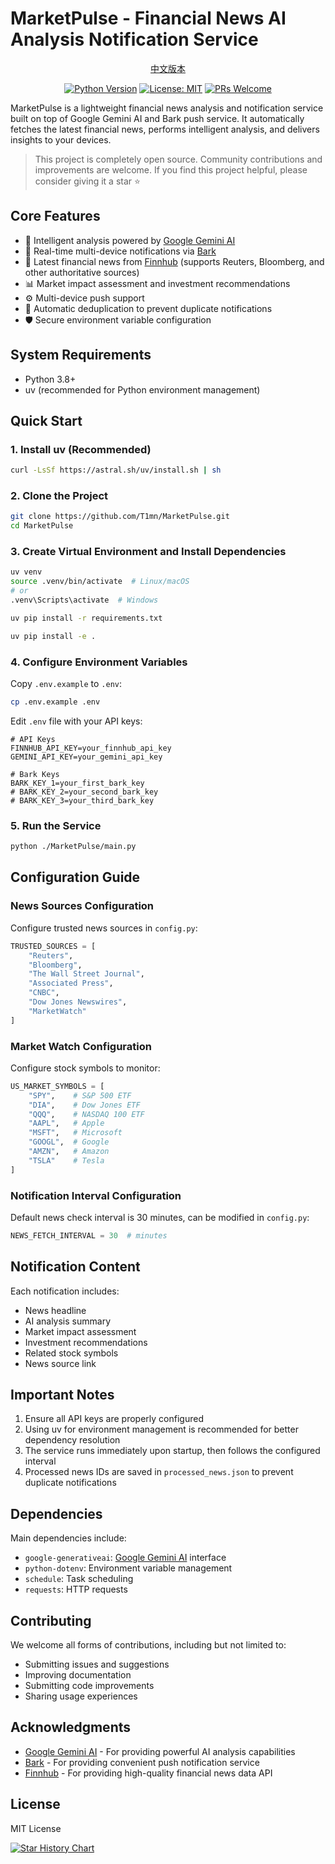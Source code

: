 # MarketPulse - Financial News AI Analysis Notification Service

<div align="center">

[中文版本](README.md)

[![Python Version](https://img.shields.io/badge/python-3.10%2B-blue.svg)](https://www.python.org/downloads/)
[![License: MIT](https://img.shields.io/badge/License-MIT-yellow.svg)](https://opensource.org/licenses/MIT)
[![PRs Welcome](https://img.shields.io/badge/PRs-welcome-brightgreen.svg?style=flat-square)](http://makeapullrequest.com)

</div>

MarketPulse is a lightweight financial news analysis and notification service built on top of Google Gemini AI and Bark push service. It automatically fetches the latest financial news, performs intelligent analysis, and delivers insights to your devices.

> This project is completely open source. Community contributions and improvements are welcome. If you find this project helpful, please consider giving it a star ⭐️

## Core Features

- 🤖 Intelligent analysis powered by [Google Gemini AI](https://github.com/google/generative-ai-python)
- 🔔 Real-time multi-device notifications via [Bark](https://github.com/Finb/Bark)
- 📰 Latest financial news from [Finnhub](https://finnhub.io/) (supports Reuters, Bloomberg, and other authoritative sources)
- 📊 Market impact assessment and investment recommendations
- ⚙️ Multi-device push support
- 🔄 Automatic deduplication to prevent duplicate notifications
- 🛡️ Secure environment variable configuration

## System Requirements

- Python 3.8+
- uv (recommended for Python environment management)

## Quick Start

### 1. Install uv (Recommended)

```bash
curl -LsSf https://astral.sh/uv/install.sh | sh
```

### 2. Clone the Project

```bash
git clone https://github.com/T1mn/MarketPulse.git
cd MarketPulse
```

### 3. Create Virtual Environment and Install Dependencies

```bash
uv venv
source .venv/bin/activate  # Linux/macOS
# or
.venv\Scripts\activate  # Windows

uv pip install -r requirements.txt

uv pip install -e .
```

### 4. Configure Environment Variables

Copy `.env.example` to `.env`:

```bash
cp .env.example .env
```

Edit `.env` file with your API keys:

```env
# API Keys
FINNHUB_API_KEY=your_finnhub_api_key
GEMINI_API_KEY=your_gemini_api_key

# Bark Keys
BARK_KEY_1=your_first_bark_key
# BARK_KEY_2=your_second_bark_key
# BARK_KEY_3=your_third_bark_key
```

### 5. Run the Service

```bash
python ./MarketPulse/main.py
```

## Configuration Guide

### News Sources Configuration

Configure trusted news sources in `config.py`:

```python
TRUSTED_SOURCES = [
    "Reuters",
    "Bloomberg",
    "The Wall Street Journal",
    "Associated Press",
    "CNBC",
    "Dow Jones Newswires",
    "MarketWatch"
]
```

### Market Watch Configuration

Configure stock symbols to monitor:

```python
US_MARKET_SYMBOLS = [
    "SPY",    # S&P 500 ETF
    "DIA",    # Dow Jones ETF
    "QQQ",    # NASDAQ 100 ETF
    "AAPL",   # Apple
    "MSFT",   # Microsoft
    "GOOGL",  # Google
    "AMZN",   # Amazon
    "TSLA"    # Tesla
]
```

### Notification Interval Configuration

Default news check interval is 30 minutes, can be modified in `config.py`:

```python
NEWS_FETCH_INTERVAL = 30  # minutes
```

## Notification Content

Each notification includes:
- News headline
- AI analysis summary
- Market impact assessment
- Investment recommendations
- Related stock symbols
- News source link

## Important Notes

1. Ensure all API keys are properly configured
2. Using uv for environment management is recommended for better dependency resolution
3. The service runs immediately upon startup, then follows the configured interval
4. Processed news IDs are saved in `processed_news.json` to prevent duplicate notifications

## Dependencies

Main dependencies include:
- `google-generativeai`: [Google Gemini AI](https://github.com/google/generative-ai-python) interface
- `python-dotenv`: Environment variable management
- `schedule`: Task scheduling
- `requests`: HTTP requests

## Contributing

We welcome all forms of contributions, including but not limited to:
- Submitting issues and suggestions
- Improving documentation
- Submitting code improvements
- Sharing usage experiences

## Acknowledgments

- [Google Gemini AI](https://github.com/google/generative-ai-python) - For providing powerful AI analysis capabilities
- [Bark](https://github.com/Finb/Bark) - For providing convenient push notification service
- [Finnhub](https://finnhub.io/) - For providing high-quality financial news data API



## License

MIT License 

[![Star History Chart](https://api.star-history.com/svg?repos=T1mn/MarketPulse&type=Date)](https://www.star-history.com/#T1mn/MarketPulse&Date)